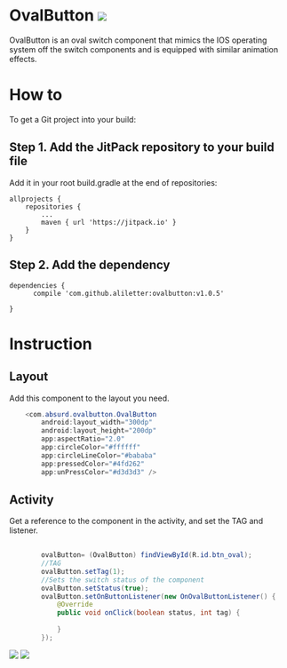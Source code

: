 # OvalButton  [![](https://jitpack.io/v/aliletter/ovalbutton.svg)](https://jitpack.io/#aliletter/ovalbutton)
OvalButton is an oval switch component that mimics the IOS operating system off the switch components and is equipped with similar animation effects.
# How to
To get a Git project into your build:
## Step 1. Add the JitPack repository to your build file
Add it in your root build.gradle at the end of repositories:

	allprojects {
		repositories {
			...
			maven { url 'https://jitpack.io' }
		}
	}
  
## Step 2. Add the dependency

	dependencies {
          compile 'com.github.aliletter:ovalbutton:v1.0.5'
          
	}
 
# Instruction
## Layout 
Add this component to the layout you need.
```Java
    <com.absurd.ovalbutton.OvalButton
        android:layout_width="300dp"
        android:layout_height="200dp"
        app:aspectRatio="2.0"
        app:circleColor="#ffffff"
        app:circleLineColor="#bababa"
        app:pressedColor="#4fd262"
        app:unPressColor="#d3d3d3" />
```
## Activity
Get a reference to the component in the activity, and set the TAG and listener.
```Java
        
        ovalButton= (OvalButton) findViewById(R.id.btn_oval);
        //TAG
        ovalButton.setTag(1);
        //Sets the switch status of the component
        ovalButton.setStatus(true);
        ovalButton.setOnButtonListener(new OnOvalButtonListener() {
            @Override
            public void onClick(boolean status, int tag) {
                
            }
        });
```
![](https://github.com/mr-absurd/OvalButton/blob/master/Screenshots/Screenshot_2017-10-02-14-57-28.png)
![](https://github.com/mr-absurd/OvalButton/blob/master/Screenshots/Screenshot_2017-10-02-14-57-32.png)

